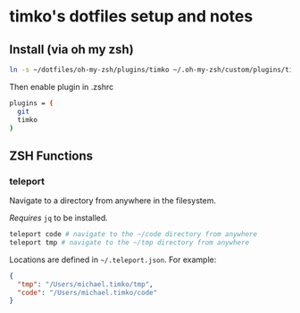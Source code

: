 # timko's dotfiles setup and notes

## Install (via oh my zsh)

```sh
ln -s ~/dotfiles/oh-my-zsh/plugins/timko ~/.oh-my-zsh/custom/plugins/timko

```

Then enable plugin in .zshrc

```sh
plugins = (
  git
  timko
)
```

## ZSH Functions

### teleport

Navigate to a directory from anywhere in the filesystem.

_Requires_ `jq` to be installed.

```sh
teleport code # navigate to the ~/code directory from anywhere
teleport tmp # navigate to the ~/tmp directory from anywhere
```

Locations are defined in `~/.teleport.json`. For example:

```json
{
  "tmp": "/Users/michael.timko/tmp",
  "code": "/Users/michael.timko/code"
}
```
